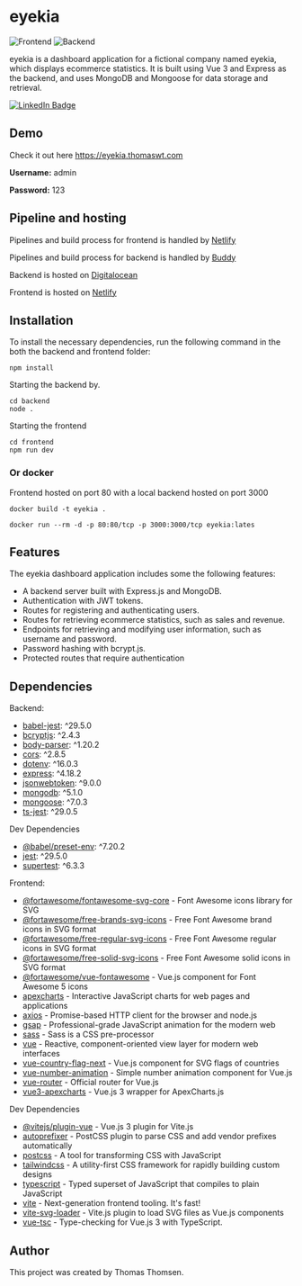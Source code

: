 # eyekia

![Frontend](https://github.com/ThomasWT/eyekia/actions/workflows/frontend.js.yml/badge.svg)
![Backend](https://github.com/ThomasWT/eyekia/actions/workflows/backend.js.yml/badge.svg)

eyekia is a dashboard application for a fictional company named eyekia, which displays ecommerce statistics. It is built using Vue 3 and Express as the backend, and uses MongoDB and Mongoose for data storage and retrieval.

<div id="badges">
  <a href="https://www.linkedin.com/in/thomasthomsendk/">
    <img src="https://img.shields.io/badge/LinkedIn-blue?style=for-the-badge&logo=linkedin&logoColor=white" alt="LinkedIn Badge"/>
  </a>
</div>

## Demo

Check it out here https://eyekia.thomaswt.com


**Username:** admin

**Password:** 123

## Pipeline and hosting

Pipelines and build process for frontend is handled by [Netlify](https://www.netlify.com/)

Pipelines and build process for backend is handled by [Buddy](https://buddy.works/)


Backend is hosted on [Digitalocean](https://www.digitalocean.com/)

Frontend is hosted on [Netlify](https://www.netlify.com/)

## Installation

To install the necessary dependencies, run the following command in the both the backend and frontend folder:
```
npm install
```
Starting the backend by.
```
cd backend
node .
```

Starting the frontend
```
cd frontend
npm run dev
```

### Or docker
Frontend hosted on port 80 with a local backend hosted on port 3000
```
docker build -t eyekia .
```
```
docker run --rm -d -p 80:80/tcp -p 3000:3000/tcp eyekia:lates
```


## Features

The eyekia dashboard application includes some the following features:

- A backend server built with Express.js and MongoDB.
- Authentication with JWT tokens.
- Routes for registering and authenticating users.
- Routes for retrieving ecommerce statistics, such as sales and revenue.
- Endpoints for retrieving and modifying user information, such as username and password.
- Password hashing with bcrypt.js.
- Protected routes that require authentication

## Dependencies

Backend:

- [babel-jest](https://www.npmjs.com/package/babel-jest): ^29.5.0
- [bcryptjs](https://www.npmjs.com/package/bcryptjs): ^2.4.3
- [body-parser](https://www.npmjs.com/package/body-parser): ^1.20.2
- [cors](https://www.npmjs.com/package/cors): ^2.8.5
- [dotenv](https://www.npmjs.com/package/dotenv): ^16.0.3
- [express](https://www.npmjs.com/package/express): ^4.18.2
- [jsonwebtoken](https://www.npmjs.com/package/jsonwebtoken): ^9.0.0
- [mongodb](https://www.npmjs.com/package/mongodb): ^5.1.0
- [mongoose](https://www.npmjs.com/package/mongoose): ^7.0.3
- [ts-jest](https://www.npmjs.com/package/ts-jest): ^29.0.5

Dev Dependencies

- [@babel/preset-env](https://www.npmjs.com/package/@babel/preset-env): ^7.20.2
- [jest](https://www.npmjs.com/package/jest): ^29.5.0
- [supertest](https://www.npmjs.com/package/supertest): ^6.3.3

Frontend:
-   [@fortawesome/fontawesome-svg-core](https://www.npmjs.com/package/@fortawesome/fontawesome-svg-core) - Font Awesome icons library for SVG
-   [@fortawesome/free-brands-svg-icons](https://www.npmjs.com/package/@fortawesome/free-brands-svg-icons) - Free Font Awesome brand icons in SVG format
-   [@fortawesome/free-regular-svg-icons](https://www.npmjs.com/package/@fortawesome/free-regular-svg-icons) - Free Font Awesome regular icons in SVG format
-   [@fortawesome/free-solid-svg-icons](https://www.npmjs.com/package/@fortawesome/free-solid-svg-icons) - Free Font Awesome solid icons in SVG format
-   [@fortawesome/vue-fontawesome](https://www.npmjs.com/package/@fortawesome/vue-fontawesome) - Vue.js component for Font Awesome 5 icons
-   [apexcharts](https://www.npmjs.com/package/apexcharts) - Interactive JavaScript charts for web pages and applications
-   [axios](https://www.npmjs.com/package/axios) - Promise-based HTTP client for the browser and node.js
-   [gsap](https://www.npmjs.com/package/gsap) - Professional-grade JavaScript animation for the modern web
-   [sass](https://www.npmjs.com/package/sass) - Sass is a CSS pre-processor
-   [vue](https://www.npmjs.com/package/vue) - Reactive, component-oriented view layer for modern web interfaces
-   [vue-country-flag-next](https://www.npmjs.com/package/vue-country-flag-next) - Vue.js component for SVG flags of countries
-   [vue-number-animation](https://www.npmjs.com/package/vue-number-animation) - Simple number animation component for Vue.js
-   [vue-router](https://www.npmjs.com/package/vue-router) - Official router for Vue.js
-   [vue3-apexcharts](https://www.npmjs.com/package/vue3-apexcharts) - Vue.js 3 wrapper for ApexCharts.js

Dev Dependencies

-   [@vitejs/plugin-vue](https://www.npmjs.com/package/@vitejs/plugin-vue) - Vue.js 3 plugin for Vite.js
-   [autoprefixer](https://www.npmjs.com/package/autoprefixer) - PostCSS plugin to parse CSS and add vendor prefixes automatically
-   [postcss](https://www.npmjs.com/package/postcss) - A tool for transforming CSS with JavaScript
-   [tailwindcss](https://www.npmjs.com/package/tailwindcss) - A utility-first CSS framework for rapidly building custom designs
-   [typescript](https://www.npmjs.com/package/typescript) - Typed superset of JavaScript that compiles to plain JavaScript
-   [vite](https://www.npmjs.com/package/vite) - Next-generation frontend tooling. It's fast!
-   [vite-svg-loader](https://www.npmjs.com/package/vite-svg-loader) - Vite.js plugin to load SVG files as Vue.js components
-   [vue-tsc](https://www.npmjs.com/package/vue-tsc) - Type-checking for Vue.js 3 with TypeScript.

## Author

This project was created by Thomas Thomsen.
